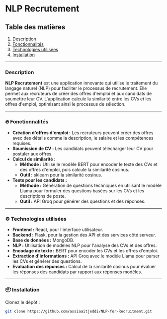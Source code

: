 #  NLP Recrutement 


##  Table des matières
<ol>
  <li><a href="#description">Description</a></li>
  <li><a href="#fonctionnalités">Fonctionnalités</a></li>
  <li><a href="#technologies-utilisées">Technologies utilisées</a></li>
  <li><a href="#installation">Installation</a></li>
</ol>

---

###  <a id="description"></a> Description
<p><strong>NLP Recrutement</strong> est une application innovante qui utilise le traitement du langage naturel (NLP) pour faciliter le processus de recrutement. Elle permet aux recruteurs de créer des offres d'emploi et aux candidats de soumettre leur CV. L'application calcule la similarité entre les CVs et les offres d'emploi, optimisant ainsi le processus de sélection.</p>

---

### 🔥 <a id="fonctionnalités"></a> Fonctionnalités
<ul>
  <li><strong>Création d'offres d'emploi :</strong> Les recruteurs peuvent créer des offres avec des détails comme la description, le salaire et les compétences requises.</li>
  <li><strong>Soumission de CV :</strong> Les candidats peuvent télécharger leur CV pour postuler aux offres.</li>
  <li><strong>Calcul de similarité :</strong>
    <ul>
      <li><strong>Méthode :</strong> Utilise le modèle BERT pour encoder le texte des CVs et des offres d'emploi, puis calcule la similarité cosinus.</li>
      <li><strong>Outil :</strong> sklearn pour la similarité cosinus.</li>
    </ul>
  </li>
  <li><strong>Tests pour les candidats :</strong>
    <ul>
      <li><strong>Méthode :</strong> Génération de questions techniques en utilisant le modèle Llama pour formuler des questions basées sur les CVs et les descriptions de poste.</li>
      <li><strong>Outil :</strong> API Groq pour générer des questions et des réponses.</li>
    </ul>
  </li>
</ul>

---

### ⚙️ <a id="technologies-utilisées"></a> Technologies utilisées
<ul>
  <li><strong>Frontend :</strong> React, pour l'interface utilisateur.</li>
  <li><strong>Backend :</strong> Flask, pour la gestion des API et des services côté serveur.</li>
  <li><strong>Base de données :</strong> MongoDB.</li>
  <li><strong>NLP :</strong> Utilisation de modèles NLP pour l'analyse des CVs et des offres.</li>
  <li><strong>Encodage de texte :</strong> BERT pour encoder les CVs et les offres d'emploi.</li>
  <li><strong>Extraction d'informations :</strong> API Groq avec le modèle Llama pour parser les CVs et générer des questions.</li>
  <li><strong>Évaluation des réponses :</strong> Calcul de la similarité cosinus pour évaluer les réponses des candidats par rapport aux réponses modèles.</li>
</ul>

---

### 📦 <a id="installation"></a> Installation
<p>Clonez le dépôt :</p>

```bash
git clone https://github.com/assiaaitjeddi/NLP-for-Recruitment.git
